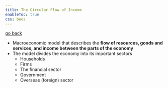 ```yaml
---
title: The Circular Flow of Income
enableToc: true
css: bees
---
```


[go back](11Subjects/11Economics.md)

- Macroeconomic model that describes the **flow of resources, goods and services, and income between the parts of the economy**
- The model divides the economy into its important sectors
	- Households
	- Firms
	- The financial sector
	- Government
	- Overseas (foreign) sector
